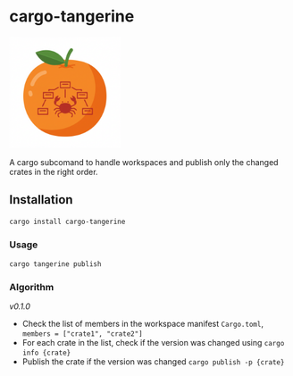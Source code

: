 # cargo-tangerine
<img src="/assets/images/cargo-tangerine.png" alt="cargo-tangerine logo" width="200"/>

A cargo subcomand to handle workspaces and publish only the changed crates in the right order.

## Installation

```bash
cargo install cargo-tangerine
```

### Usage

```bash
cargo tangerine publish
```

### Algorithm

*v0.1.0*

- Check the list of members in the workspace manifest `Cargo.toml`, `members = ["crate1", "crate2"]`
- For each crate in the list, check if the version was changed using `cargo info {crate}`
- Publish the crate if the version was changed `cargo publish -p {crate}`

